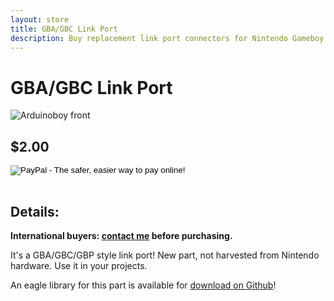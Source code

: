 ```yaml
---
layout: store
title: GBA/GBC Link Port
description: Buy replacement link port connectors for Nintendo Gameboy Color and Advance
---
```

# GBA/GBC Link Port

<div class="gallery">
	<img src="https://i.imgur.com/iPtaiDp.png" alt="Arduinoboy front">
</div>

## $2.00

<table>
  <form target="paypal" action="https://www.paypal.com/cgi-bin/webscr" method="post">
  <input type="hidden" name="cmd" value="_s-xclick">
  <input type="hidden" name="hosted_button_id" value="8N2BGH9V4XZ62">
  <input type="image" src="https://i.imgur.com/F8q9q3g.png" border="0" name="submit" alt="PayPal - The safer, easier way to pay online!">
  <img alt="" border="0" src="https://www.paypalobjects.com/en_US/i/scr/pixel.gif" width="1" height="1">
  </form>
</table>

## Details:

**International buyers: [contact me](mailto:bro@catskull.net) before purchasing.**

It's a GBA/GBC/GBP style link port! New part, not harvested from Nintendo hardware. Use it in your projects.

An eagle library for this part is available for [download on Github](https://raw.githubusercontent.com/catskull/Arduinoboy/master/Eagle/link_port.lbr)!
